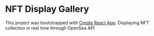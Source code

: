 # NFT Display Gallery

This project was bootstrapped with [Create React App](https://github.com/facebook/create-react-app). Displaying NFT collection in real time through OpenSea API 

